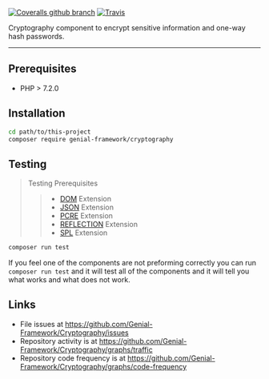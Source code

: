 [![Coveralls github branch](https://img.shields.io/coveralls/github/Genial-Framework/Cryptography/master.svg?style=flat-square)](https://coveralls.io/github/Genial-Framework/Cryptography?branch=master) [![Travis](https://img.shields.io/travis/Genial-Framework/Cryptography.svg?style=flat-square)](https://travis-ci.org/Genial-Framework/Cryptography) 

Cryptography component to encrypt sensitive information and one-way hash passwords.

-------
## Prerequisites
- PHP > 7.2.0

## Installation

```sh
cd path/to/this-project
composer require genial-framework/cryptography
```

## Testing
> Testing Prerequisites
>> - [DOM](http://php.net/manual/en/dom.setup.php) Extension
>> - [JSON](http://php.net/manual/en/json.installation.php) Extension
>> - [PCRE](http://php.net/manual/en/pcre.installation.php) Extension
>> - [REFLECTION](http://php.net/manual/en/reflection.installation.php) Extension
>> - [SPL](http://php.net/manual/en/spl.installation.php) Extension
```sh
composer run test
```
If you feel one of the components are not preforming correctly you can run `composer run test` and it will test all of the components and it will tell you what works and what does not work.
## Links
- File issues at https://github.com/Genial-Framework/Cryptography/issues
- Repository activity is at https://github.com/Genial-Framework/Cryptography/graphs/traffic
- Repository code frequency is at https://github.com/Genial-Framework/Cryptography/graphs/code-frequency
